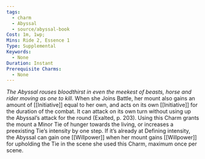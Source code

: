 ```yaml
---
tags:
  - charm
  - Abyssal
  - source/abyssal-book
Cost: 1m, 1wp; 
Mins: Ride 2, Essence 1
Type: Supplemental
Keywords:
  - None
Duration: Instant
Prerequisite Charms:
  - None
---
```

*The Abyssal rouses bloodthirst in even the meekest of beasts, horse and rider moving as one to kill.*
When she Joins Battle, her mount also gains an amount of [[Initiative]] equal to her own, and acts on its own [[Initiative]] for the duration of the combat. It can attack on its own turn without using up the Abyssal’s attack for the round (Exalted, p. 203).
Using this Charm grants the mount a Minor Tie of hunger towards the living, or increases a preexisting Tie’s intensity by one step. If it’s already at Defining intensity, the Abyssal can gain one [[Willpower]] when her mount gains [[Willpower]] for upholding the Tie in the scene she used this Charm, maximum once per scene.
